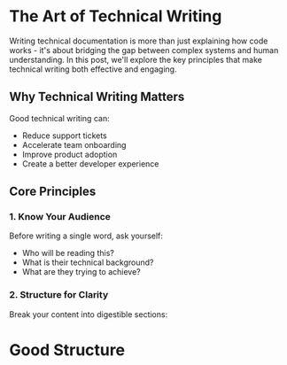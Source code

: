 # The Art of Technical Writing

Writing technical documentation is more than just explaining how code works - it's about bridging the gap between complex systems and human understanding. In this post, we'll explore the key principles that make technical writing both effective and engaging.

## Why Technical Writing Matters

Good technical writing can:

- Reduce support tickets
- Accelerate team onboarding
- Improve product adoption
- Create a better developer experience

## Core Principles

### 1. Know Your Audience

Before writing a single word, ask yourself:

- Who will be reading this?
- What is their technical background?
- What are they trying to achieve?

### 2. Structure for Clarity

Break your content into digestible sections:

# Good Structure
